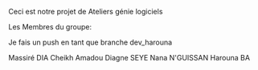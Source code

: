 
Ceci est notre projet de Ateliers génie logiciels

Les Membres du groupe:

Je fais un push en tant que branche dev_harouna

Massiré DIA
Cheikh Amadou Diagne SEYE
Nana N'GUISSAN
Harouna BA